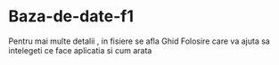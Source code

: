 # Baza-de-date-f1
Pentru mai multe detalii , in fisiere se afla Ghid Folosire care va ajuta  sa intelegeti ce face aplicatia si cum arata
